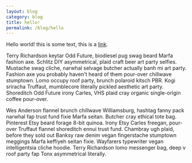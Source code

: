```yaml
---
layout: blog
category: blog
title: hello!
permalink: /blog/hello
---
```


Hello world! this is some text, this is a [link](blergh).

Terry Richardson keytar Odd Future, biodiesel pug swag beard Marfa fashion axe. Schlitz DIY asymmetrical, plaid craft beer art party selfies. Mustache swag cliche, narwhal selvage butcher actually banh mi art party. Fashion axe you probably haven't heard of them pour-over chillwave stumptown. Lomo occupy roof party, brunch polaroid kitsch PBR. Kogi sriracha Truffaut, mumblecore literally pickled aesthetic art party. Shoreditch Odd Future irony Carles, VHS plaid cray organic single-origin coffee pour-over.

Wes Anderson flannel brunch chillwave Williamsburg, hashtag fanny pack narwhal fap trust fund fixie Marfa seitan. Butcher cray ethical tote bag. Pinterest Etsy beard forage 8-bit quinoa. Irony Etsy Carles freegan, pour-over Truffaut flannel shoreditch ennui trust fund. Chambray ugh plaid, before they sold out Banksy raw denim vegan fingerstache stumptown meggings Marfa keffiyeh seitan fixie. Wayfarers typewriter vegan intelligentsia cliche hoodie. Terry Richardson lomo messenger bag, deep v roof party fap Tonx asymmetrical literally.
